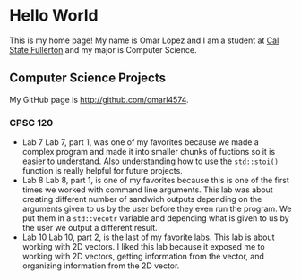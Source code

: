 # Hello World

This is my home page! My name is Omar Lopez and I am a student at [Cal State Fullerton](http://www.fullerton.edu/) and my major is Computer Science.

## Computer Science Projects

My GitHub page is http://github.com/omarl4574.

### CPSC 120

* Lab 7
  Lab 7, part 1, was one of my favorites because we made a complex program and made it into smaller chunks of fuctions so it is easier to understand. Also understanding how to use the ```std::stoi()``` function is really helpful for future projects. 
* Lab 8 
  Lab 8, part 1, is one of my favorites because this is one of the first times we worked with command line arguments. This lab was about creating different number of sandwich outputs depending on the arguments given to us by the user before they even run the program. We put them in a ```std::vecotr``` variable and depending what is given to us by the user we output a different result. 
* Lab 10
  Lab 10, part 2, is the last of my favorite labs. This lab is about working with 2D vectors. I liked this lab because it exposed me to working with 2D vectors, getting information from the vector, and organizing information from the 2D vector.